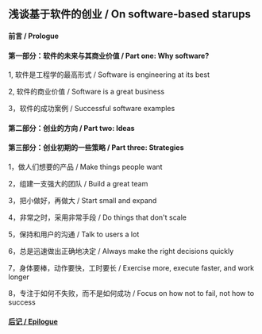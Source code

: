 ## 浅谈基于软件的创业 / On software-based starups

#### 前言 / Prologue

#### 第一部分：软件的未来与其商业价值 / Part one: Why software?

1, 软件是工程学的最高形式 / Software is engineering at its best

2, 软件的商业价值 / Software is a great business

3，软件的成功案例 / Successful software examples

#### 第二部分：创业的方向 / Part two: Ideas

#### 第三部分：创业初期的一些策略 / Part three: Strategies

1，做人们想要的产品 / Make things people want

2，组建一支强大的团队 / Build a great team

3，把小做好，再做大 / Start small and expand

4，非常之时，采用非常手段 / Do things that don't scale

5，保持和用户的沟通 / Talk to users a lot

6，总是迅速做出正确地决定 / Always make the right decisions quickly

7，身体要棒，动作要快，工时要长 / Exercise more, execute faster, and work longer

8，专注于如何不失败，而不是如何成功 / Focus on how not to fail, not how to success

#### [后记 / Epilogue](https://github.com/linyingkui/startup/tree/master/finale)
